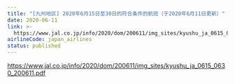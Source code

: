 ```yaml
---
title: "[九州地区] 2020年6月15日至30日的符合条件的航班（于2020年6月11日更新）"
date: 2020-06-11
link: >-
  https://www.jal.co.jp/info/2020/dom/200611/img_sites/kyushu_ja_0615_0630_200611.pdf
airlineCode: japan_airlines
status: published
---
```

https://www.jal.co.jp/info/2020/dom/200611/img_sites/kyushu_ja_0615_0630_200611.pdf